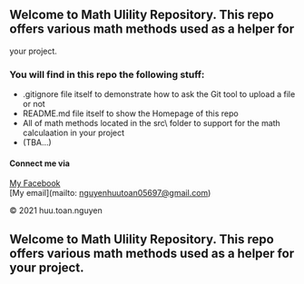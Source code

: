 
## Welcome to Math Ulility Repository. This repo offers various math methods used as a helper for
your project.

### You will find in this repo the following stuff:
* .gitignore file itself to demonstrate how to ask the Git tool to upload a file or not
* README.md file itself to show the Homepage of this repo
* All of math methods located in the src\ folder to support for the math calculaation in your project
* (TBA...)

#### Connect me via
[My Facebook](https://www.facebook.com/kind.master.73/)  
[My email](mailto: nguyenhuutoan05697@gmail.com)

© 2021 huu.toan.nguyen

 ## Welcome to Math Ulility Repository. This repo offers various math methods used as a helper for your project.
 
 

